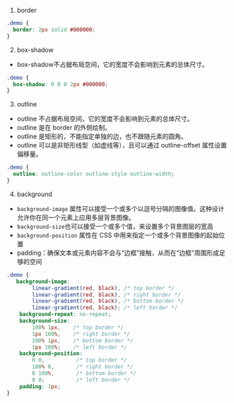 1. border

```css
.demo {
  border: 2px solid #000000;
}
```

2. box-shadow

- box-shadow不占据布局空间，它的宽度不会影响到元素的总体尺寸。

```css
.demo {
  box-shadow: 0 0 0 2px #000000;
}
```

3. outline

- outline 不占据布局空间，它的宽度不会影响到元素的总体尺寸。
- outline 是在 border 的外侧绘制。
- outline 是矩形的，不能指定单独的边，也不跟随元素的圆角。
- outline 可以是非矩形线型（如虚线等），且可以通过 outline-offset 属性设置偏移量。

```css
.demo {
  outline: outline-color outline-style outline-width;
}
```

4. background

- `background-image` 属性可以接受一个或多个以逗号分隔的图像值。这种设计允许你在同一个元素上应用多层背景图像。
- `background-size`也可以接受一个或多个值，来设置多个背景图层的宽高
- `background-position` 属性在 CSS 中用来指定一个或多个背景图像的起始位置
- padding：确保文本或元素内容不会与“边框”接触，从而在“边框”周围形成足够的空间

```css
.demo {
   background-image: 
        linear-gradient(red, black), /* top border */
        linear-gradient(red, black), /* right border */
        linear-gradient(red, black), /* bottom border */
        linear-gradient(red, black); /* left border */
    background-repeat: no-repeat;
    background-size: 
        100% 1px,    /* top border */
        1px 100%,    /* right border */
        100% 1px,    /* bottom border */
        1px 100%;    /* left border */
    background-position: 
        0 0,          /* top border */
        100% 0,       /* right border */
        0 100%,       /* bottom border */
        0 0;          /* left border */
    padding: 1px; 
}
```
